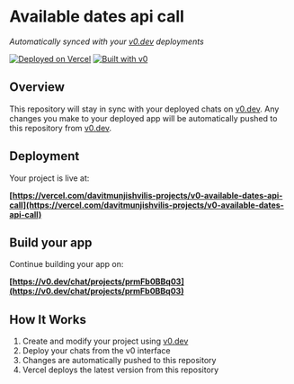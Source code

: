# Available dates api call

*Automatically synced with your [v0.dev](https://v0.dev) deployments*

[![Deployed on Vercel](https://img.shields.io/badge/Deployed%20on-Vercel-black?style=for-the-badge&logo=vercel)](https://vercel.com/davitmunjishvilis-projects/v0-available-dates-api-call)
[![Built with v0](https://img.shields.io/badge/Built%20with-v0.dev-black?style=for-the-badge)](https://v0.dev/chat/projects/prmFb0BBq03)

## Overview

This repository will stay in sync with your deployed chats on [v0.dev](https://v0.dev).
Any changes you make to your deployed app will be automatically pushed to this repository from [v0.dev](https://v0.dev).

## Deployment

Your project is live at:

**[https://vercel.com/davitmunjishvilis-projects/v0-available-dates-api-call](https://vercel.com/davitmunjishvilis-projects/v0-available-dates-api-call)**

## Build your app

Continue building your app on:

**[https://v0.dev/chat/projects/prmFb0BBq03](https://v0.dev/chat/projects/prmFb0BBq03)**

## How It Works

1. Create and modify your project using [v0.dev](https://v0.dev)
2. Deploy your chats from the v0 interface
3. Changes are automatically pushed to this repository
4. Vercel deploys the latest version from this repository